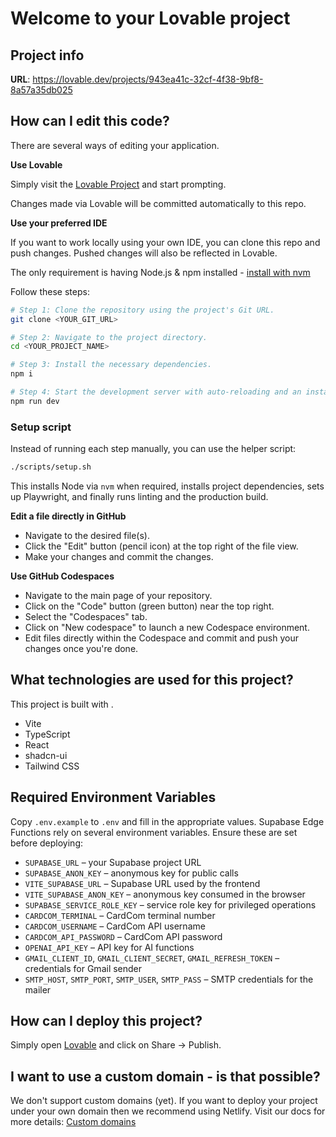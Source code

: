# Welcome to your Lovable project

## Project info

**URL**: https://lovable.dev/projects/943ea41c-32cf-4f38-9bf8-8a57a35db025

## How can I edit this code?

There are several ways of editing your application.

**Use Lovable**

Simply visit the [Lovable Project](https://lovable.dev/projects/943ea41c-32cf-4f38-9bf8-8a57a35db025) and start prompting.

Changes made via Lovable will be committed automatically to this repo.

**Use your preferred IDE**

If you want to work locally using your own IDE, you can clone this repo and push changes. Pushed changes will also be reflected in Lovable.

The only requirement is having Node.js & npm installed - [install with nvm](https://github.com/nvm-sh/nvm#installing-and-updating)

Follow these steps:

```sh
# Step 1: Clone the repository using the project's Git URL.
git clone <YOUR_GIT_URL>

# Step 2: Navigate to the project directory.
cd <YOUR_PROJECT_NAME>

# Step 3: Install the necessary dependencies.
npm i

# Step 4: Start the development server with auto-reloading and an instant preview.
npm run dev
```

### Setup script

Instead of running each step manually, you can use the helper script:

```sh
./scripts/setup.sh
```

This installs Node via `nvm` when required, installs project dependencies,
sets up Playwright, and finally runs linting and the production build.

**Edit a file directly in GitHub**

- Navigate to the desired file(s).
- Click the "Edit" button (pencil icon) at the top right of the file view.
- Make your changes and commit the changes.

**Use GitHub Codespaces**

- Navigate to the main page of your repository.
- Click on the "Code" button (green button) near the top right.
- Select the "Codespaces" tab.
- Click on "New codespace" to launch a new Codespace environment.
- Edit files directly within the Codespace and commit and push your changes once you're done.

## What technologies are used for this project?

This project is built with .

- Vite
- TypeScript
- React
- shadcn-ui
- Tailwind CSS

## Required Environment Variables

Copy `.env.example` to `.env` and fill in the appropriate values. Supabase Edge Functions rely on several environment variables. Ensure these are set before deploying:

- `SUPABASE_URL` – your Supabase project URL
- `SUPABASE_ANON_KEY` – anonymous key for public calls
- `VITE_SUPABASE_URL` – Supabase URL used by the frontend
- `VITE_SUPABASE_ANON_KEY` – anonymous key consumed in the browser
- `SUPABASE_SERVICE_ROLE_KEY` – service role key for privileged operations
- `CARDCOM_TERMINAL` – CardCom terminal number
- `CARDCOM_USERNAME` – CardCom API username
- `CARDCOM_API_PASSWORD` – CardCom API password
- `OPENAI_API_KEY` – API key for AI functions
- `GMAIL_CLIENT_ID`, `GMAIL_CLIENT_SECRET`, `GMAIL_REFRESH_TOKEN` – credentials for Gmail sender
- `SMTP_HOST`, `SMTP_PORT`, `SMTP_USER`, `SMTP_PASS` – SMTP credentials for the mailer

## How can I deploy this project?

Simply open [Lovable](https://lovable.dev/projects/943ea41c-32cf-4f38-9bf8-8a57a35db025) and click on Share -> Publish.

## I want to use a custom domain - is that possible?

We don't support custom domains (yet). If you want to deploy your project under your own domain then we recommend using Netlify. Visit our docs for more details: [Custom domains](https://docs.lovable.dev/tips-tricks/custom-domain/)
